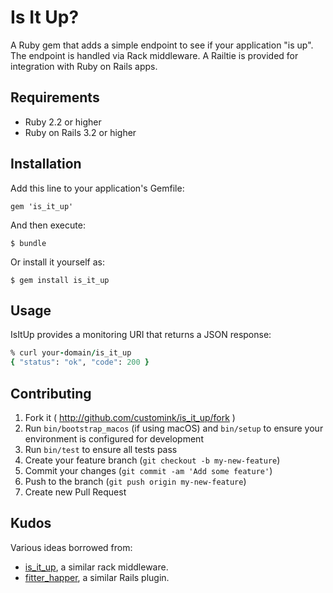 # Is It Up?

A Ruby gem that adds a simple endpoint to see if your application "is
up".  The endpoint is handled via Rack middleware.  A Railtie is provided
for integration with Ruby on Rails apps.

## Requirements

* Ruby 2.2 or higher
* Ruby on Rails 3.2 or higher

## Installation

Add this line to your application's Gemfile:

    gem 'is_it_up'

And then execute:

    $ bundle

Or install it yourself as:

    $ gem install is_it_up

## Usage

IsItUp provides a monitoring URI that returns a JSON response:

```ruby
% curl your-domain/is_it_up
{ "status": "ok", "code": 200 }
```

## Contributing

1. Fork it ( http://github.com/customink/is_it_up/fork )
2. Run `bin/bootstrap_macos` (if using macOS) and `bin/setup` to ensure your environment is configured for development
3. Run `bin/test` to ensure all tests pass
4. Create your feature branch (`git checkout -b my-new-feature`)
5. Commit your changes (`git commit -am 'Add some feature'`)
6. Push to the branch (`git push origin my-new-feature`)
7. Create new Pull Request

## Kudos

Various ideas borrowed from:

* [is_it_up](https://github.com/andhapp/is_it_up), a similar rack middleware.
* [fitter_happer](https://github.com/atmos/fitter_happier), a similar Rails plugin.

